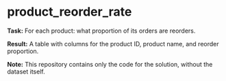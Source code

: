 # product_reorder_rate

__Task:__
For each product: what proportion of its orders are reorders.

__Result:__
A table with columns for the product ID, product name, and reorder proportion.

__Note:__
This repository contains only the code for the solution, without the dataset itself.
